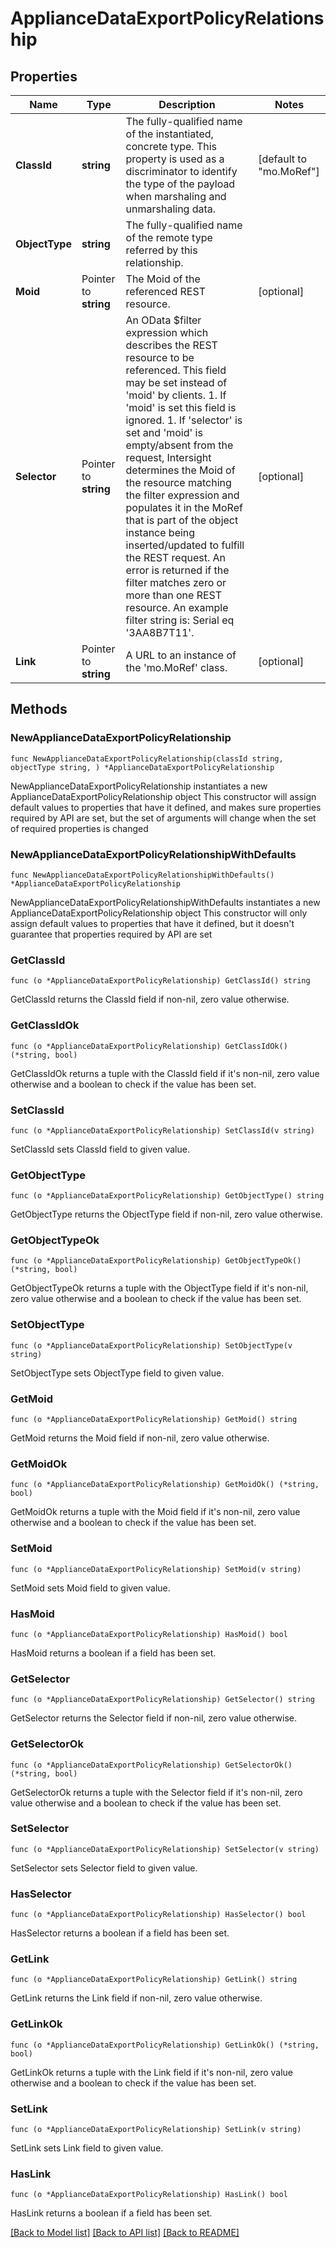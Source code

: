 # ApplianceDataExportPolicyRelationship

## Properties

Name | Type | Description | Notes
------------ | ------------- | ------------- | -------------
**ClassId** | **string** | The fully-qualified name of the instantiated, concrete type. This property is used as a discriminator to identify the type of the payload when marshaling and unmarshaling data. | [default to "mo.MoRef"]
**ObjectType** | **string** | The fully-qualified name of the remote type referred by this relationship. | 
**Moid** | Pointer to **string** | The Moid of the referenced REST resource. | [optional] 
**Selector** | Pointer to **string** | An OData $filter expression which describes the REST resource to be referenced. This field may be set instead of &#39;moid&#39; by clients. 1. If &#39;moid&#39; is set this field is ignored. 1. If &#39;selector&#39; is set and &#39;moid&#39; is empty/absent from the request, Intersight determines the Moid of the resource matching the filter expression and populates it in the MoRef that is part of the object instance being inserted/updated to fulfill the REST request. An error is returned if the filter matches zero or more than one REST resource. An example filter string is: Serial eq &#39;3AA8B7T11&#39;. | [optional] 
**Link** | Pointer to **string** | A URL to an instance of the &#39;mo.MoRef&#39; class. | [optional] 

## Methods

### NewApplianceDataExportPolicyRelationship

`func NewApplianceDataExportPolicyRelationship(classId string, objectType string, ) *ApplianceDataExportPolicyRelationship`

NewApplianceDataExportPolicyRelationship instantiates a new ApplianceDataExportPolicyRelationship object
This constructor will assign default values to properties that have it defined,
and makes sure properties required by API are set, but the set of arguments
will change when the set of required properties is changed

### NewApplianceDataExportPolicyRelationshipWithDefaults

`func NewApplianceDataExportPolicyRelationshipWithDefaults() *ApplianceDataExportPolicyRelationship`

NewApplianceDataExportPolicyRelationshipWithDefaults instantiates a new ApplianceDataExportPolicyRelationship object
This constructor will only assign default values to properties that have it defined,
but it doesn't guarantee that properties required by API are set

### GetClassId

`func (o *ApplianceDataExportPolicyRelationship) GetClassId() string`

GetClassId returns the ClassId field if non-nil, zero value otherwise.

### GetClassIdOk

`func (o *ApplianceDataExportPolicyRelationship) GetClassIdOk() (*string, bool)`

GetClassIdOk returns a tuple with the ClassId field if it's non-nil, zero value otherwise
and a boolean to check if the value has been set.

### SetClassId

`func (o *ApplianceDataExportPolicyRelationship) SetClassId(v string)`

SetClassId sets ClassId field to given value.


### GetObjectType

`func (o *ApplianceDataExportPolicyRelationship) GetObjectType() string`

GetObjectType returns the ObjectType field if non-nil, zero value otherwise.

### GetObjectTypeOk

`func (o *ApplianceDataExportPolicyRelationship) GetObjectTypeOk() (*string, bool)`

GetObjectTypeOk returns a tuple with the ObjectType field if it's non-nil, zero value otherwise
and a boolean to check if the value has been set.

### SetObjectType

`func (o *ApplianceDataExportPolicyRelationship) SetObjectType(v string)`

SetObjectType sets ObjectType field to given value.


### GetMoid

`func (o *ApplianceDataExportPolicyRelationship) GetMoid() string`

GetMoid returns the Moid field if non-nil, zero value otherwise.

### GetMoidOk

`func (o *ApplianceDataExportPolicyRelationship) GetMoidOk() (*string, bool)`

GetMoidOk returns a tuple with the Moid field if it's non-nil, zero value otherwise
and a boolean to check if the value has been set.

### SetMoid

`func (o *ApplianceDataExportPolicyRelationship) SetMoid(v string)`

SetMoid sets Moid field to given value.

### HasMoid

`func (o *ApplianceDataExportPolicyRelationship) HasMoid() bool`

HasMoid returns a boolean if a field has been set.

### GetSelector

`func (o *ApplianceDataExportPolicyRelationship) GetSelector() string`

GetSelector returns the Selector field if non-nil, zero value otherwise.

### GetSelectorOk

`func (o *ApplianceDataExportPolicyRelationship) GetSelectorOk() (*string, bool)`

GetSelectorOk returns a tuple with the Selector field if it's non-nil, zero value otherwise
and a boolean to check if the value has been set.

### SetSelector

`func (o *ApplianceDataExportPolicyRelationship) SetSelector(v string)`

SetSelector sets Selector field to given value.

### HasSelector

`func (o *ApplianceDataExportPolicyRelationship) HasSelector() bool`

HasSelector returns a boolean if a field has been set.

### GetLink

`func (o *ApplianceDataExportPolicyRelationship) GetLink() string`

GetLink returns the Link field if non-nil, zero value otherwise.

### GetLinkOk

`func (o *ApplianceDataExportPolicyRelationship) GetLinkOk() (*string, bool)`

GetLinkOk returns a tuple with the Link field if it's non-nil, zero value otherwise
and a boolean to check if the value has been set.

### SetLink

`func (o *ApplianceDataExportPolicyRelationship) SetLink(v string)`

SetLink sets Link field to given value.

### HasLink

`func (o *ApplianceDataExportPolicyRelationship) HasLink() bool`

HasLink returns a boolean if a field has been set.


[[Back to Model list]](../README.md#documentation-for-models) [[Back to API list]](../README.md#documentation-for-api-endpoints) [[Back to README]](../README.md)


